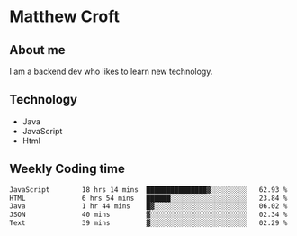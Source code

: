 # Matthew Croft

## About me
I am a backend dev who likes to learn new technology. 

## Technology
- Java
- JavaScript
- Html

## Weekly Coding time
<!--START_SECTION:waka-->

```txt
JavaScript        18 hrs 14 mins  ███████████████▓░░░░░░░░░   62.93 %
HTML              6 hrs 54 mins   ██████░░░░░░░░░░░░░░░░░░░   23.84 %
Java              1 hr 44 mins    █▓░░░░░░░░░░░░░░░░░░░░░░░   06.02 %
JSON              40 mins         ▓░░░░░░░░░░░░░░░░░░░░░░░░   02.34 %
Text              39 mins         ▓░░░░░░░░░░░░░░░░░░░░░░░░   02.29 %
```

<!--END_SECTION:waka-->
